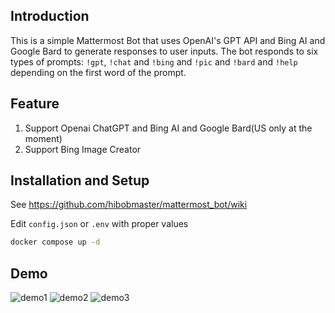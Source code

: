 ## Introduction

This is a simple Mattermost Bot that uses OpenAI's GPT API and Bing AI and Google Bard to generate responses to user inputs. The bot responds to six types of prompts: `!gpt`, `!chat` and `!bing` and `!pic` and `!bard` and  `!help` depending on the first word of the prompt.

## Feature

1. Support Openai ChatGPT and Bing AI and Google Bard(US only at the moment)
2. Support Bing Image Creator

## Installation and Setup

See https://github.com/hibobmaster/mattermost_bot/wiki

Edit `config.json` or `.env` with proper values

```sh
docker compose up -d
```

## Demo

![demo1](https://i.imgur.com/XRAQB4B.jpg)
![demo2](https://i.imgur.com/if72kyH.jpg)
![demo3](https://i.imgur.com/GHczfkv.jpg)